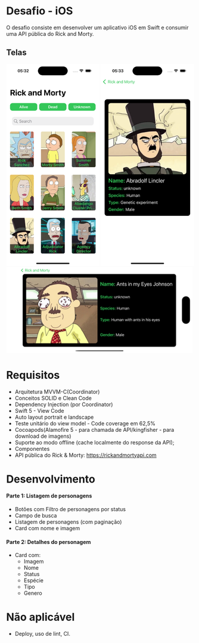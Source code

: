 # Desafio - iOS
O desafio consiste em desenvolver um aplicativo iOS em Swift e consumir uma API pública do Rick and Morty.

## Telas
<img src="StoneChallenge/Resources/Screenshots/img1.png?raw=true" width="250">  <img src="StoneChallenge/Resources/Screenshots/img2.png?raw=true" width="250"> 
<img src="StoneChallenge/Resources/Screenshots/img3.png?raw=true" width="500"> 

# Requisitos
- Arquitetura MVVM-C(Coordinator)
- Conceitos SOLID e Clean Code
- Dependency Injection (por Coordinator)
- Swift 5 - View Code 
- Auto layout portrait e landscape
- Teste unitário do view model - Code coverage em 62,5%
- Cocoapods(Alamofire 5 - para chamada de API/kingfisher - para download de imagens)
- Suporte ao modo offline (cache localmente do response da API);
- Componentes
- API pública do Rick & Morty: https://rickandmortyapi.com

# Desenvolvimento

#### Parte 1: Listagem de personagens
- Botões com Filtro de personagens por status
- Campo de busca
- Listagem de personagens (com paginação)
- Card com nome e imagem

#### Parte 2: Detalhes do personagem
- Card com:
  - Imagem
  - Nome
  - Status
  - Espécie
  - Tipo
  - Genero

# Não aplicável
- Deploy, uso de lint, CI.

